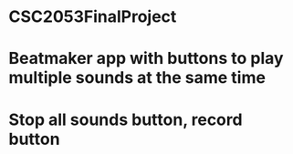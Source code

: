 # CSC2053FinalProject
# Beatmaker app with buttons to play multiple sounds at the same time
# Stop all sounds button, record button
